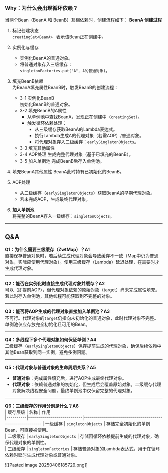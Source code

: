 ### Why：为什么会出现循环依赖？
当两个Bean（BeanA 和 BeanB）互相依赖时，创建流程如下：
**BeanA 创建过程**
1. ​​标记创建状态​​  
   `creatingSet<BeanA> ` 表示该Bean正在创建中。

2. ​​实例化与缓存​​  
   - 实例化BeanA的普通对象。
   - 将普通对象存入三级缓存：  
     `singletonFactories.put("A", A的普通对象)`。

3. ​​填充BeanB依赖​​  
   为BeanA填充属性BeanB时，触发BeanB的创建流程：
   - ​​3-1 实例化BeanB​​  
     初始化BeanB的普通对象。
   - 3-2 填充BeanB的A属性​​ 
     - 从单例池中查找BeanA，发现正在创建中（`creatingSet`）。
     - 触发循环依赖处理：
       - 从三级缓存获取BeanA的Lambda表达式。
       - 执行Lambda生成A的代理对象（若需AOP）/普通对象。
       - 将代理对象存入二级缓存：`earlySingletonObjects`。
   - ​3-3 填充其他属性​
   - ​3-4 AOP处理​
     生成完整代理对象（基于已填充的BeanB）。
   - ​3-5 加入单例池​
     完成BeanB后存入单例池。

4. ​填充BeanA其他属性​
   BeanA此时持有已初始化的BeanB。

5. ​AOP处理​
   - 从二级缓存（`earlySingletonObjects`）获取BeanA的早期代理对象。
   - 若未完成AOP，生成最终代理对象。

6. ​**​加入单例池​**​  
   将完整的BeanA存入一级缓存：`singletonObjects`。

---

## Q&A

**Q1：为什么需要三级缓存（ZwtMap）？**
​**​A1​**​  
直接保存普通对象时，若后续生成代理对象会导致缓存不一致（Map中仍为普通对象，实际应使用代理对象）。使用三级缓存（Lambda）延迟处理，在需要时才生成代理对象。

---

**Q2：能否在实例化时直接生成代理对象并缓存？**
​**​A2​**​  
可以（即提前AOP），但代理对象依赖的原始对象（target）尚未完成属性填充。若此时存入单例池，其他线程可能获取到不完整的对象。

---

**Q3：能否将AOP生成的代理对象直接加入单例池？**
​**​A3​**​  
不可行。代理对象的`target`仍指向未初始化的普通对象，此时代理对象不完整。单例池仅应存放完全初始化且可用的Bean。

---

**Q4：多线程下多个代理对象如何保证单例？**
​**​A4​**​  
二级缓存（`earlySingletonObjects`）保存提前生成的代理对象，确保后续依赖中其他Bean获取到同一实例，避免多例问题。

---

**Q5：代理对象与普通对象的生命周期关系？**
​**​A5​**​  
- ​**​普通对象​**​：完成属性填充后，进行AOP生成最终代理对象。  
- ​**​代理对象​**​：依赖普通对象的初始化，但生成后会覆盖原始对象。二级缓存代理对象解决线程安全问题，最终单例池中仅保留完整的代理对象。

---

**Q6：三级缓存的作用分别是什么？**
​**​A6​**​  
| 缓存层级 | 名称                                      | 作用                                                                
|----------|---------------------------|---------------------------------------------------------
| 一级缓存 | `singletonObjects`           | 存储完全初始化的单例Bean，可直接被使用。                     
| 二级缓存 | `earlySingletonObjects`  | 存储因循环依赖提前生成的代理对象，确保代理对象的单例性。               
| 三级缓存 | `singletonFactories`        | 存储普通对象的Lambda表达式，用于在循环依赖时延时生成代理对象或普通对象。 


![[Pasted image 20250406185729.png]]